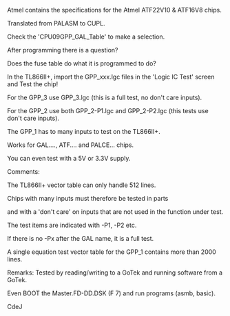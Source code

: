 Atmel contains the specifications for the Atmel ATF22V10 & ATF16V8 chips.

Translated from PALASM to CUPL. 

Check the 'CPU09GPP_GAL_Table' to make a selection.

After programming there is a question?

Does the fuse table do what it is programmed to do?

In the TL866II+, import the GPP_xxx.lgc files in the 'Logic IC Test' screen and Test the chip!

For the GPP_3 use GPP_3.lgc (this is a full test, no don't care inputs).

For the GPP_2 use both GPP_2-P1.lgc and GPP_2-P2.lgc (this tests use don't care inputs).

The GPP_1 has to many inputs to test on the TL866II+. 

Works for GAL...., ATF.... and PALCE... chips.

You can even test with a 5V or 3.3V supply.


Comments:

   The TL866II+ vector table can only handle 512 lines.
   
   Chips with many inputs must therefore be tested in parts
   
   and with a 'don't care' on inputs that are not used in the function under test.
   
   The test items are indicated with -P1, -P2 etc.
   
   If there is no -Px after the GAL name, it is a full test.
   
   A single equation test vector table for the GPP_1 contains more than 2000 lines.


Remarks:
   Tested by reading/writing to a GoTek and running software from a GoTek.
   
   Even BOOT the Master.FD-DD.DSK (F 7) and run programs (asmb, basic).



CdeJ

